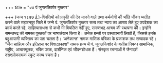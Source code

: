 +++
title = "०७ पं जुगलकिशोर मुख्तार"

+++
(जन्म १८७७ ई.)-विपत्तियों को प्रकृति की देन मानने वाले तथा कर्मयोगी की भाँति जीवन व्यतीत करने वाले सहारनपुर जिले में जन्मे पं. जुगलकिशोर मुख्तार सत्य तथा न्याय का आश्रय लेते हुए उपदेशक का कार्य करते रहे, साहित्याराधना से कभी भी विचलित नहीं हुए, समन्तभद्र आश्रम की स्थापना की। इन्होंने समन्तभद्र की समस्त पुस्तकों पर भाष्यलेखन किया है। अनेक ग्रन्थों पर प्रस्तावनायें लिखी हैं, जिससे इनके बहुआयामी व्यक्तित्व का पता चलता है। 'अनेकान्त' नामक मासिक पत्रिका के प्रकाशक तथ सम्पादक रहे। "जैन साहित्य और इतिहास पर विशदप्रकाश" नामक ग्रन्थ में पं. जुगलकिशोर के बत्तीस निबन्ध सामाजिक, राष्ट्रीय, आचारमूलक, भक्ति परक, दार्शनिक एवं जीवनशोधक हैं। संस्कृत रचनाओं में जैनादर्श दसश्लोकात्मक स्फुट काव्य रचना है।
